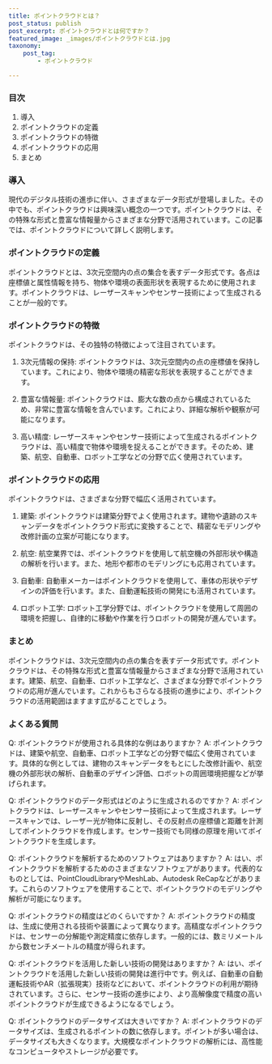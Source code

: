 ```yaml
---
title: ポイントクラウドとは？
post_status: publish
post_excerpt: ポイントクラウドとは何ですか？
featured_image: _images/ポイントクラウドとは.jpg
taxonomy:
    post_tag:
        - ポイントクラウド

---
```


### 目次

1. 導入
2. ポイントクラウドの定義
3. ポイントクラウドの特徴
4. ポイントクラウドの応用
5. まとめ

### 導入

現代のデジタル技術の進歩に伴い、さまざまなデータ形式が登場しました。その中でも、ポイントクラウドは興味深い概念の一つです。ポイントクラウドは、その特殊な形式と豊富な情報量からさまざまな分野で活用されています。この記事では、ポイントクラウドについて詳しく説明します。

### ポイントクラウドの定義

ポイントクラウドとは、3次元空間内の点の集合を表すデータ形式です。各点は座標値と属性情報を持ち、物体や環境の表面形状を表現するために使用されます。ポイントクラウドは、レーザースキャンやセンサー技術によって生成されることが一般的です。

### ポイントクラウドの特徴

ポイントクラウドは、その独特の特徴によって注目されています。

1. 3次元情報の保持: ポイントクラウドは、3次元空間内の点の座標値を保持しています。これにより、物体や環境の精密な形状を表現することができます。

2. 豊富な情報量: ポイントクラウドは、膨大な数の点から構成されているため、非常に豊富な情報を含んでいます。これにより、詳細な解析や観察が可能になります。

3. 高い精度: レーザースキャンやセンサー技術によって生成されるポイントクラウドは、高い精度で物体や環境を捉えることができます。そのため、建築、航空、自動車、ロボット工学などの分野で広く使用されています。

### ポイントクラウドの応用

ポイントクラウドは、さまざまな分野で幅広く活用されています。

1. 建築: ポイントクラウドは建築分野でよく使用されます。建物や遺跡のスキャンデータをポイントクラウド形式に変換することで、精密なモデリングや改修計画の立案が可能になります。

2. 航空: 航空業界では、ポイントクラウドを使用して航空機の外部形状や構造の解析を行います。また、地形や都市のモデリングにも応用されています。

3. 自動車: 自動車メーカーはポイントクラウドを使用して、車体の形状やデザインの評価を行います。また、自動運転技術の開発にも活用されています。

4. ロボット工学: ロボット工学分野では、ポイントクラウドを使用して周囲の環境を把握し、自律的に移動や作業を行うロボットの開発が進んでいます。

### まとめ

ポイントクラウドは、3次元空間内の点の集合を表すデータ形式です。ポイントクラウドは、その特殊な形式と豊富な情報量からさまざまな分野で活用されています。建築、航空、自動車、ロボット工学など、さまざまな分野でポイントクラウドの応用が進んでいます。これからもさらなる技術の進歩により、ポイントクラウドの活用範囲はますます広がることでしょう。

### よくある質問

Q: ポイントクラウドが使用される具体的な例はありますか？
A: ポイントクラウドは、建築や航空、自動車、ロボット工学などの分野で幅広く使用されています。具体的な例としては、建物のスキャンデータをもとにした改修計画や、航空機の外部形状の解析、自動車のデザイン評価、ロボットの周囲環境把握などが挙げられます。

Q: ポイントクラウドのデータ形式はどのように生成されるのですか？
A: ポイントクラウドは、レーザースキャンやセンサー技術によって生成されます。レーザースキャンでは、レーザー光が物体に反射し、その反射点の座標値と距離を計測してポイントクラウドを作成します。センサー技術でも同様の原理を用いてポイントクラウドを生成します。

Q: ポイントクラウドを解析するためのソフトウェアはありますか？
A: はい、ポイントクラウドを解析するためのさまざまなソフトウェアがあります。代表的なものとしては、PointCloudLibraryやMeshLab、Autodesk ReCapなどがあります。これらのソフトウェアを使用することで、ポイントクラウドのモデリングや解析が可能になります。

Q: ポイントクラウドの精度はどのくらいですか？
A: ポイントクラウドの精度は、生成に使用される技術や装置によって異なります。高精度なポイントクラウドは、センサーの分解能や測定精度に依存します。一般的には、数ミリメートルから数センチメートルの精度が得られます。

Q: ポイントクラウドを活用した新しい技術の開発はありますか？
A: はい、ポイントクラウドを活用した新しい技術の開発は進行中です。例えば、自動車の自動運転技術やAR（拡張現実）技術などにおいて、ポイントクラウドの利用が期待されています。さらに、センサー技術の進歩により、より高解像度で精度の高いポイントクラウドが生成できるようになるでしょう。

Q: ポイントクラウドのデータサイズは大きいですか？
A: ポイントクラウドのデータサイズは、生成されるポイントの数に依存します。ポイントが多い場合は、データサイズも大きくなります。大規模なポイントクラウドの解析には、高性能なコンピュータやストレージが必要です。

